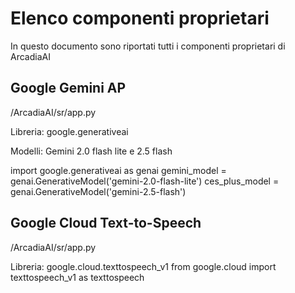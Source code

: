 # Elenco componenti proprietari

In questo documento sono riportati tutti i componenti proprietari di ArcadiaAI

## Google Gemini AP
/ArcadiaAI/sr/app.py

Libreria: google.generativeai

Modelli: Gemini 2.0 flash lite e 2.5 flash

import google.generativeai as genai
gemini_model = genai.GenerativeModel('gemini-2.0-flash-lite')
ces_plus_model = genai.GenerativeModel('gemini-2.5-flash')

## Google Cloud Text-to-Speech
/ArcadiaAI/sr/app.py

Libreria: google.cloud.texttospeech_v1
from google.cloud import texttospeech_v1 as texttospeech
